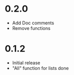 # 0.2.0

-   Add Doc comments
-   Remove functions

# 0.1.2

-   Initial release
-   "All" function for lists done
